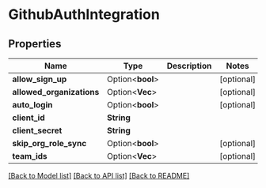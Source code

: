 # GithubAuthIntegration

## Properties

Name | Type | Description | Notes
------------ | ------------- | ------------- | -------------
**allow_sign_up** | Option<**bool**> |  | [optional]
**allowed_organizations** | Option<**Vec<String>**> |  | [optional]
**auto_login** | Option<**bool**> |  | [optional]
**client_id** | **String** |  | 
**client_secret** | **String** |  | 
**skip_org_role_sync** | Option<**bool**> |  | [optional]
**team_ids** | Option<**Vec<u64>**> |  | [optional]

[[Back to Model list]](../README.md#documentation-for-models) [[Back to API list]](../README.md#documentation-for-api-endpoints) [[Back to README]](../README.md)


